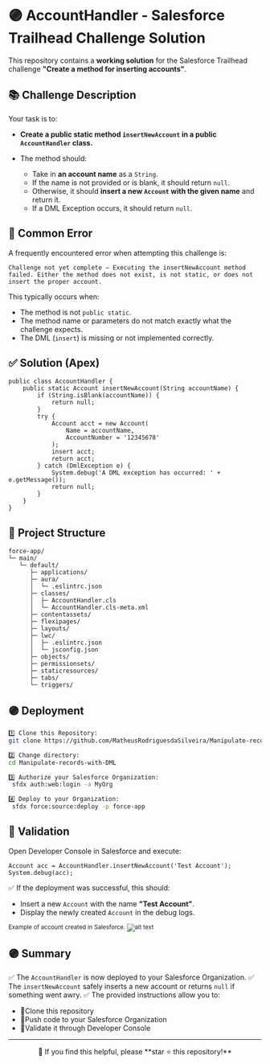 # 🟣 AccountHandler - Salesforce Trailhead Challenge Solution

This repository contains a **working solution** for the Salesforce Trailhead challenge **"Create a method for inserting accounts"**.

## 📚 Challenge Description

Your task is to:

* **Create a public static method `insertNewAccount` in a public `AccountHandler` class.**
* The method should:

  * Take in **an account name** as a `String`.
  * If the name is not provided or is blank, it should return `null`.
  * Otherwise, it should **insert a new `Account` with the given name** and return it.
  * If a DML Exception occurs, it should return `null`.

## 🔴 Common Error

A frequently encountered error when attempting this challenge is:

```
Challenge not yet complete — Executing the insertNewAccount method failed. Either the method does not exist, is not static, or does not insert the proper account.
```

This typically occurs when:

* The method is not `public static`.
* The method name or parameters do not match exactly what the challenge expects.
* The DML (`insert`) is missing or not implemented correctly.

## ✅ Solution (Apex)

```apex
public class AccountHandler {
    public static Account insertNewAccount(String accountName) {
        if (String.isBlank(accountName)) {
            return null;
        }
        try {
            Account acct = new Account(
                Name = accountName,
                AccountNumber = '12345678'
            );
            insert acct;
            return acct;
        } catch (DmlException e) {
            System.debug('A DML exception has occurred: ' + e.getMessage()); 
            return null;
        }
    }
}
```

## 📁 Project Structure

```
force-app/
└─ main/
   └─ default/
      ├─ applications/
      ├─ aura/
      │  └─ .eslintrc.json
      ├─ classes/
      │  ├─ AccountHandler.cls
      │  └─ AccountHandler.cls-meta.xml
      ├─ contentassets/
      ├─ flexipages/
      ├─ layouts/
      ├─ lwc/
      │  ├─ .eslintrc.json
      │  └─ jsconfig.json
      ├─ objects/
      ├─ permissionsets/
      ├─ staticresources/
      ├─ tabs/
      └─ triggers/

```

## 🟣 Deployment

```bash
1️⃣ Clone this Repository:
git clone https://github.com/MatheusRodriguesdaSilveira/Manipulate-records-with-DML

2️⃣ Change directory:
cd Manipulate-records-with-DML

3️⃣ Authorize your Salesforce Organization:
 sfdx auth:web:login -a MyOrg

4️⃣ Deploy to your Organization:
 sfdx force:source:deploy -p force-app
```

## 🔹 Validation

Open Developer Console in Salesforce and execute:

```apex
Account acc = AccountHandler.insertNewAccount('Test Account'); 
System.debug(acc);
```

✅ If the deployment was successful, this should:

* Insert a new `Account` with the name **"Test Account"**.
* Display the newly created `Account` in the debug logs.

<sub>Example of account created in Salesforce.
![alt text](image.png)
</sub>
## 🟣 Summary

✅ The `AccountHandler` is now deployed to your Salesforce Organization.
✅ The `insertNewAccount` safely inserts a new account or returns `null` if something went awry.
✅ The provided instructions allow you to:

* 🔹Clone this repository
* 🔹Push code to your Salesforce Organization
* 🔹Validate it through Developer Console

--- 
<p align="center">
🚀 If you find this helpful, please **star ⭐ this repository!**
</p>
